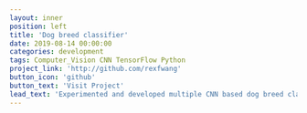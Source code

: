```yaml
---
layout: inner
position: left
title: 'Dog breed classifier'
date: 2019-08-14 00:00:00
categories: development
tags: Computer_Vision CNN TensorFlow Python
project_link: 'http://github.com/rexfwang'
button_icon: 'github'
button_text: 'Visit Project'
lead_text: 'Experimented and developed multiple CNN based dog breed classifiers using tensorflow in Python. Compared results from various top performant CNN architectures.'
---
```


